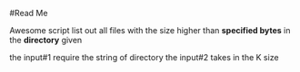 #Read Me

Awesome script list out all files with the size higher than **specified bytes** in the **directory** given

the input#1 require the string of directory
the input#2 takes in the K size
